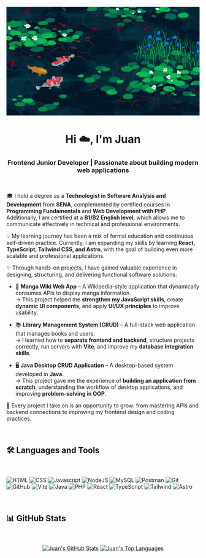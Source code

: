 <a href="#"><img width="auto" height="auto" src="./R.gif"/></a>

<h1 align="center">Hi ☁️, I'm Juan</h1>
<h3 align="center">Frontend Junior Developer | Passionate about building modern web applications</h3>
<br>

🎓 I hold a degree as a **Technologist in Software Analysis and Development** from **SENA**, complemented by certified courses in **Programming Fundamentals** and **Web Development with PHP**.  
Additionally, I am certified at a **B1/B2 English level**, which allows me to communicate effectively in technical and professional environments.  

💡 My learning journey has been a mix of formal education and continuous self-driven practice. Currently, I am expanding my skills by learning **React, TypeScript, Tailwind CSS, and Astro**, with the goal of building even more scalable and professional applications.  

✨ Through hands-on projects, I have gained valuable experience in designing, structuring, and delivering functional software solutions:  

- 📖 **Manga Wiki Web App** – A Wikipedia-style application that dynamically consumes APIs to display manga information.  
  → This project helped me **strengthen my JavaScript skills**, create **dynamic UI components**, and apply **UI/UX principles** to improve usability.  

- 📚 **Library Management System (CRUD)** – A full-stack web application that manages books and users.  
  → I learned how to **separate frontend and backend**, structure projects correctly, run servers with **Vite**, and improve my **database integration skills**.  

- 🖥️ **Java Desktop CRUD Application** – A desktop-based system developed in **Java**.  
  → This project gave me the experience of **building an application from scratch**, understanding the workflow of desktop applications, and improving **problem-solving in OOP**.  

🌱 Every project I take on is an opportunity to grow: from mastering APIs and backend connections to improving my frontend design and coding practices.  

<br>

## 🛠️ Languages and Tools
<br/>
<p align="left"> 
<img src="https://www.vectorlogo.zone/logos/w3_html5/w3_html5-icon.svg" alt="HTML" width="40" height="40"/>
<img src="https://www.vectorlogo.zone/logos/w3_css/w3_css-icon.svg" alt="CSS" width="40" height="40"/>
<img src="https://upload.vectorlogo.zone/logos/javascript/images/239ec8a4-163e-4792-83b6-3f6d96911757.svg" alt="Javascript" width="40" height="40"/>
<img src="https://www.vectorlogo.zone/logos/nodejs/nodejs-icon.svg" alt="NodeJS" width="40" height="40"/>
<img src="https://www.vectorlogo.zone/logos/mysql/mysql-icon.svg" alt="MySQL" width="40" height="40"/>
<img src="https://cdn.worldvectorlogo.com/logos/postman.svg" alt="Postman" width="40" height="40"/>
<img src="https://www.vectorlogo.zone/logos/git-scm/git-scm-icon.svg" alt="Git" width="40" height="40"/> 
<img src="[https://upload.vectorlogo.zone/logos/github/github-icon.svg](https://upload.vectorlogo.zone/logos/github/images/c53f393e-9094-4b00-9f76-e489cabbf2a9.svg](https://upload.vectorlogo.zone/logos/github/images/c53f393e-9094-4b00-9f76-e489cabbf2a9.svg)" alt="GitHub" width="40" height="40"/>
<img src="https://raw.githubusercontent.com/vitejs/vite/main/docs/public/logo.svg" alt="Vite" width="40" height="40"/>
<img src="https://www.vectorlogo.zone/logos/java/java-icon.svg" alt="Java" width="40" height="40"/>
<img src="https://www.vectorlogo.zone/logos/php/php-icon.svg" alt="PHP" width="40" height="40"/>
<img src="https://www.vectorlogo.zone/logos/reactjs/reactjs-icon.svg" alt="React" width="40" height="40"/>
<img src="https://www.vectorlogo.zone/logos/typescriptlang/typescriptlang-icon.svg" alt="TypeScript" width="40" height="40"/>
<img src="https://www.vectorlogo.zone/logos/tailwindcss/tailwindcss-icon.svg" alt="Tailwind" width="40" height="40"/>
<img src="https://svgl.app/library/astro_dark.svg" alt="Astro" width="40" height="40"/>
</p>

<br>

## 📊 GitHub Stats
<br/>
<p align="center">
  <a href="#"><img alt="Juan's GitHub Stats" src="https://github-readme-stats.vercel.app/api?username=Tserriednich15&show_icons=true&count_private=true&theme=dark&hide_border=true&bg_color=0D1117" /></a>
  <a href="#"><img alt="Juan's Top Languages" src="https://github-readme-stats.vercel.app/api/top-langs/?username=Tserriednich15&langs_count=8&count_private=true&layout=compact&theme=dark&hide_border=true&bg_color=0D1117" /></a>
</p>
